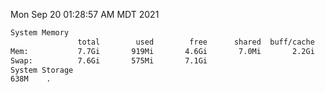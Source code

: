 Mon Sep 20 01:28:57 AM MDT 2021
```bash
System Memory
               total        used        free      shared  buff/cache   available
Mem:           7.7Gi       919Mi       4.6Gi       7.0Mi       2.2Gi       6.4Gi
Swap:          7.6Gi       575Mi       7.1Gi
System Storage
638M	.
```
